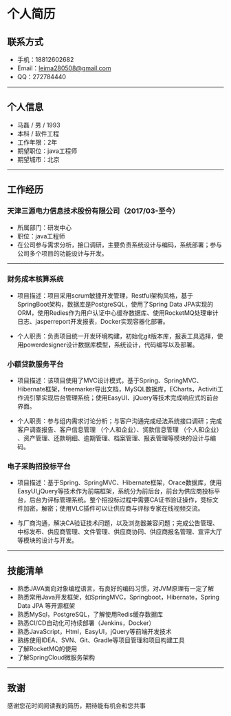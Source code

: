 # 个人简历

## 联系方式

- 手机：18812602682
- Email：leima280508@gmail.com
- QQ：272784440

******

## 个人信息

- 马磊 / 男 / 1993
- 本科 / 软件工程
- 工作年限：2年
- 期望职位：java工程师
- 期望城市：北京

******

## 工作经历

### 天津三源电力信息技术股份有限公司（2017/03-至今）

- 所属部门：研发中心
- 职位：java工程师
- 在公司参与需求分析，接口调研，主要负责系统设计与编码，系统部署；参与公司多个项目的功能设计与开发。

******

### 财务成本核算系统

- 项目描述：项目采用scrum敏捷开发管理，Restful架构风格，基于SpringBoot架构，数据库是PostgreSQL，使用了Spring Data JPA实现的ORM，使用Redies作为用户认证中心缓存数据库、使用RocketMQ处理审计日志、jasperreport开发报表，Docker实现容器化部署。

- 个人职责：负责项目统一开发环境构建，初始化git版本库，报表工具选择，使用powerdesigner设计数据库模型，系统设计，代码编写以及部署。

### 小额贷款服务平台

- 项目描述：该项目使用了MVC设计模式，基于Spring、SpringMVC、Hibernate框架，freemarker导出文档，MySQL数据库，ECharts，Activiti工作流引擎实现后台管理系统；使用EasyUI、jQuery等技术完成响应式的前台界面。

- 个人职责：参与组内需求讨论分析；与客户沟通完成经法系统接口调研；完成客户调查报告、客户信息管理 （个人和企业）、贷款信息管理 （个人和企业） 、资产管理、还款明细、逾期管理、档案管理、报表管理等模块的设计与编码。

### 电子采购招投标平台

- 项目描述：基于Spring、SpringMVC、Hibernate框架，Orace数据库，使用EasyUI,jQuery等技术作为前端框架，系统分为前后台，前台为供应商投标平台，后台为评标管理系统。整个招投标过程中需要CA证书验证操作，竞标文件加密，解密；使用VLC插件可以让供应商与评标专家在线视频交流。

- 与厂商沟通，解决CA验证技术问题，以及浏览器兼容问题；完成公告管理、中标发布、供应商管理、文件管理、供应商协同、供应商报名管理、宣评大厅等模块的设计与开发。

******

## 技能清单

- 熟悉JAVA面向对象编程语言，有良好的编码习惯，对JVM原理有一定了解
- 熟悉常用Java开发框架，如SpringMVC，Springboot，Hibernate，Spring Data JPA   等开源框架
- 熟悉MySql，PostgreSQL，了解使用Redis缓存数据库
- 熟悉CI/CD自动化可持续部署（Jenkins，Docker）
- 熟悉JavaScript，Html，EasyUI，jQuery等前端开发技术
- 熟练使用IDEA、SVN、Git、Gradle等项目管理和项目构建工具
- 了解RocketMQ的使用
- 了解SpringCloud微服务架构

******

## 致谢

感谢您花时间阅读我的简历，期待能有机会和您共事
